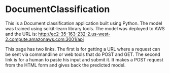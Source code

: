 # DocumentClassification

This is a Document classification application built using Python.
The model was trained using scikit-learn library tools. The model was deployed to AWS and the URL is:
http://ec2-35-163-232-2.us-west-2.compute.amazonaws.com:3001/api

This page has two links. The first is for getting a URL where a request can be sent via commandline or web tools that do POST and GET. 
The second link is for a human to paste his input and submit it. It makes a POST request from the HTML form and gives back the predicted model.
